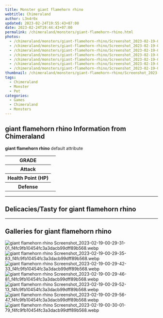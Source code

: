 ```yaml
---
title: Monster giant flamehorn rhino
webtitle: Chimeraland
author: L3n4r0x
updated: 2023-02-24T19:55:43+07:00
date: 2023-02-24T19:44:43+07:00
permalink: /chimeraland/monsters/giant-flamehorn-rhino.html
photos:
  - /chimeraland/monsters/giant-flamehorn-rhino/Screenshot_2023-02-19-00-29-31-01_f4fc9fb10454fc3a3dacb99dff89b568.webp
  - /chimeraland/monsters/giant-flamehorn-rhino/Screenshot_2023-02-19-00-29-35-83_f4fc9fb10454fc3a3dacb99dff89b568.webp
  - /chimeraland/monsters/giant-flamehorn-rhino/Screenshot_2023-02-19-00-29-42-33_f4fc9fb10454fc3a3dacb99dff89b568.webp
  - /chimeraland/monsters/giant-flamehorn-rhino/Screenshot_2023-02-19-00-29-46-81_f4fc9fb10454fc3a3dacb99dff89b568.webp
  - /chimeraland/monsters/giant-flamehorn-rhino/Screenshot_2023-02-19-00-29-52-13_f4fc9fb10454fc3a3dacb99dff89b568.webp
  - /chimeraland/monsters/giant-flamehorn-rhino/Screenshot_2023-02-19-00-29-56-47_f4fc9fb10454fc3a3dacb99dff89b568.webp
  - /chimeraland/monsters/giant-flamehorn-rhino/Screenshot_2023-02-19-00-30-01-79_f4fc9fb10454fc3a3dacb99dff89b568.webp
thumbnail: /chimeraland/monsters/giant-flamehorn-rhino/Screenshot_2023-02-19-00-29-31-01_f4fc9fb10454fc3a3dacb99dff89b568.webp
tags:
  - Chimeraland
  - Monster
  - Pet
categories:
  - Games
  - Chimeraland
  - Monsters
---
```


<section id="bootstrap-wrapper"><link rel="stylesheet" href="https://rawcdn.githack.com/dimaslanjaka/Web-Manajemen/bb6505ea081a75a7c845f65fb9d939276931c82f/css/bootstrap-4.5-wrapper.css"/><h2>giant flamehorn rhino Information from Chimeraland</h2><p><b>giant flamehorn rhino</b> default attribute <table><tr><th>GRADE</th><td></td></tr><tr><th>Attack</th><td></td></tr><tr><th>Health Point (HP)</th><td></td></tr><tr><th>Defense</th><td></td></tr></table></p><hr/><h2>Delicacies/Tasty for giant flamehorn rhino</h2><hr/><div id="gallery"><h2>Galleries for giant flamehorn rhino</h2><div class="row"><div class="col-lg-6 col-12"><img src="/chimeraland/monsters/giant-flamehorn-rhino/Screenshot_2023-02-19-00-29-31-01_f4fc9fb10454fc3a3dacb99dff89b568.webp" alt="giant flamehorn rhino Screenshot_2023-02-19-00-29-31-01_f4fc9fb10454fc3a3dacb99dff89b568.webp"/></div><div class="col-lg-6 col-12"><img src="/chimeraland/monsters/giant-flamehorn-rhino/Screenshot_2023-02-19-00-29-35-83_f4fc9fb10454fc3a3dacb99dff89b568.webp" alt="giant flamehorn rhino Screenshot_2023-02-19-00-29-35-83_f4fc9fb10454fc3a3dacb99dff89b568.webp"/></div><div class="col-lg-6 col-12"><img src="/chimeraland/monsters/giant-flamehorn-rhino/Screenshot_2023-02-19-00-29-42-33_f4fc9fb10454fc3a3dacb99dff89b568.webp" alt="giant flamehorn rhino Screenshot_2023-02-19-00-29-42-33_f4fc9fb10454fc3a3dacb99dff89b568.webp"/></div><div class="col-lg-6 col-12"><img src="/chimeraland/monsters/giant-flamehorn-rhino/Screenshot_2023-02-19-00-29-46-81_f4fc9fb10454fc3a3dacb99dff89b568.webp" alt="giant flamehorn rhino Screenshot_2023-02-19-00-29-46-81_f4fc9fb10454fc3a3dacb99dff89b568.webp"/></div><div class="col-lg-6 col-12"><img src="/chimeraland/monsters/giant-flamehorn-rhino/Screenshot_2023-02-19-00-29-52-13_f4fc9fb10454fc3a3dacb99dff89b568.webp" alt="giant flamehorn rhino Screenshot_2023-02-19-00-29-52-13_f4fc9fb10454fc3a3dacb99dff89b568.webp"/></div><div class="col-lg-6 col-12"><img src="/chimeraland/monsters/giant-flamehorn-rhino/Screenshot_2023-02-19-00-29-56-47_f4fc9fb10454fc3a3dacb99dff89b568.webp" alt="giant flamehorn rhino Screenshot_2023-02-19-00-29-56-47_f4fc9fb10454fc3a3dacb99dff89b568.webp"/></div><div class="col-lg-6 col-12"><img src="/chimeraland/monsters/giant-flamehorn-rhino/Screenshot_2023-02-19-00-30-01-79_f4fc9fb10454fc3a3dacb99dff89b568.webp" alt="giant flamehorn rhino Screenshot_2023-02-19-00-30-01-79_f4fc9fb10454fc3a3dacb99dff89b568.webp"/></div></div></div></section>